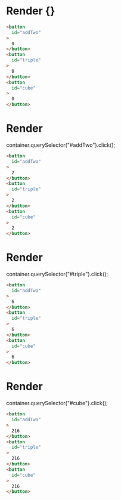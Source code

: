 # Render {}
```html
<button
  id="addTwo"
>
  0
</button>
<button
  id="triple"
>
  0
</button>
<button
  id="cube"
>
  0
</button>
```


# Render 
container.querySelector("#addTwo").click();

```html
<button
  id="addTwo"
>
  2
</button>
<button
  id="triple"
>
  2
</button>
<button
  id="cube"
>
  2
</button>
```


# Render 
container.querySelector("#triple").click();

```html
<button
  id="addTwo"
>
  6
</button>
<button
  id="triple"
>
  6
</button>
<button
  id="cube"
>
  6
</button>
```


# Render 
container.querySelector("#cube").click();

```html
<button
  id="addTwo"
>
  216
</button>
<button
  id="triple"
>
  216
</button>
<button
  id="cube"
>
  216
</button>
```